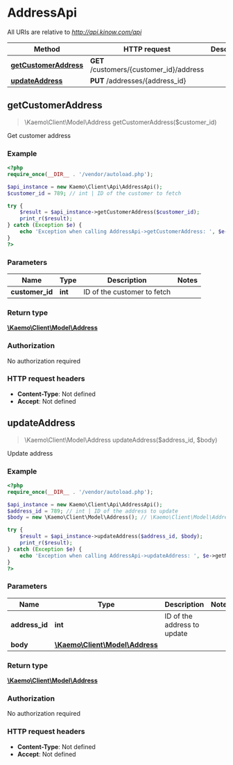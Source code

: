 # AddressApi

All URIs are relative to *http://api.kinow.com/api*

Method | HTTP request | Description
------------- | ------------- | -------------
[**getCustomerAddress**](#getCustomerAddress) | **GET** /customers/{customer_id}/address | 
[**updateAddress**](#updateAddress) | **PUT** /addresses/{address_id} | 


## **getCustomerAddress**
> \Kaemo\Client\Model\Address getCustomerAddress($customer_id)



Get customer address

### Example
```php
<?php
require_once(__DIR__ . '/vendor/autoload.php');

$api_instance = new Kaemo\Client\Api\AddressApi();
$customer_id = 789; // int | ID of the customer to fetch

try {
    $result = $api_instance->getCustomerAddress($customer_id);
    print_r($result);
} catch (Exception $e) {
    echo 'Exception when calling AddressApi->getCustomerAddress: ', $e->getMessage(), PHP_EOL;
}
?>
```

### Parameters

Name | Type | Description  | Notes
------------- | ------------- | ------------- | -------------
 **customer_id** | **int**| ID of the customer to fetch |

### Return type

[**\Kaemo\Client\Model\Address**](#Address)

### Authorization

No authorization required

### HTTP request headers

 - **Content-Type**: Not defined
 - **Accept**: Not defined

## **updateAddress**
> \Kaemo\Client\Model\Address updateAddress($address_id, $body)



Update address

### Example
```php
<?php
require_once(__DIR__ . '/vendor/autoload.php');

$api_instance = new Kaemo\Client\Api\AddressApi();
$address_id = 789; // int | ID of the address to update
$body = new \Kaemo\Client\Model\Address(); // \Kaemo\Client\Model\Address | 

try {
    $result = $api_instance->updateAddress($address_id, $body);
    print_r($result);
} catch (Exception $e) {
    echo 'Exception when calling AddressApi->updateAddress: ', $e->getMessage(), PHP_EOL;
}
?>
```

### Parameters

Name | Type | Description  | Notes
------------- | ------------- | ------------- | -------------
 **address_id** | **int**| ID of the address to update |
 **body** | [**\Kaemo\Client\Model\Address**](#\Kaemo\Client\Model\Address)|  |

### Return type

[**\Kaemo\Client\Model\Address**](#Address)

### Authorization

No authorization required

### HTTP request headers

 - **Content-Type**: Not defined
 - **Accept**: Not defined

